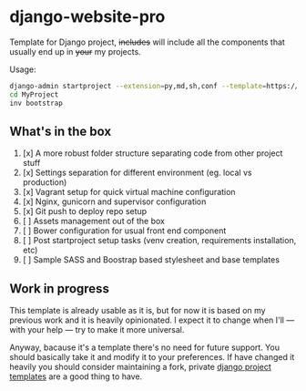 # django-website-pro
Template for Django project, ~~includes~~ will include all the components that usually end up in ~~your~~ my projects.

Usage:

```bash
django-admin startproject --extension=py,md,sh,conf --template=https://github.com/wooyek/django-website-pro/archive/master.zip MyProject
cd MyProject
inv bootstrap
```

## What's in the box

1. [x] A more robust folder structure separating code from other project stuff
3. [x] Settings separation for different environment (eg. local vs production)
2. [x] Vagrant setup for quick virtual machine configuration
3. [x] Nginx, gunicorn and supervisor configuration 
4. [x] Git push to deploy repo setup 
5. [ ] Assets management out of the box
6. [ ] Bower configuration for usual front end component
7. [ ] Post startproject setup tasks (venv creation, requirements installation, etc)
8. [ ] Sample SASS and Boostrap based stylesheet and base templates

## Work in progress

This template is already usable as it is, but for now it is based on my previous work and it is heavily opinionated. 
I expect it to change when I'll — with your help — try to make it more universal.
  
Anyway, bacause it's a template there's no need for future support. You should basically take it and modify it to your preferences. 
If have changed it heavily you should consider maintaining a fork, 
private [django project templates](https://docs.djangoproject.com/en/1.9/ref/django-admin/#django-admin-startproject) are a good thing to have.  
